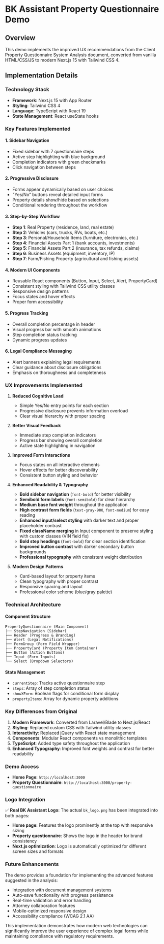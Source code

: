# BK Assistant Property Questionnaire Demo

## Overview

This demo implements the improved UX recommendations from the Client Property Questionnaire System Analysis document, converted from vanilla HTML/CSS/JS to modern Next.js 15 with Tailwind CSS 4.

## Implementation Details

### Technology Stack
- **Framework**: Next.js 15 with App Router
- **Styling**: Tailwind CSS 4
- **Language**: TypeScript with React 19
- **State Management**: React useState hooks

### Key Features Implemented

#### 1. **Sidebar Navigation**
- Fixed sidebar with 7 questionnaire steps
- Active step highlighting with blue background
- Completion indicators with green checkmarks
- Click navigation between steps

#### 2. **Progressive Disclosure**
- Forms appear dynamically based on user choices
- "Yes/No" buttons reveal detailed input forms
- Property details show/hide based on selections
- Conditional rendering throughout the workflow

#### 3. **Step-by-Step Workflow**
- **Step 1**: Real Property (residence, land, real estate)
- **Step 2**: Vehicles (cars, trucks, RVs, boats, etc.)
- **Step 3**: Personal/Household Items (furniture, electronics, etc.)
- **Step 4**: Financial Assets Part 1 (bank accounts, investments)
- **Step 5**: Financial Assets Part 2 (insurance, tax refunds, claims)
- **Step 6**: Business Assets (equipment, inventory, IP)
- **Step 7**: Farm/Fishing Property (agricultural and fishing assets)

#### 4. **Modern UI Components**
- Reusable React components (Button, Input, Select, Alert, PropertyCard)
- Consistent styling with Tailwind CSS utility classes
- Responsive design patterns
- Focus states and hover effects
- Proper form accessibility

#### 5. **Progress Tracking**
- Overall completion percentage in header
- Visual progress bar with smooth animations
- Step completion status tracking
- Dynamic progress updates

#### 6. **Legal Compliance Messaging**
- Alert banners explaining legal requirements
- Clear guidance about disclosure obligations
- Emphasis on thoroughness and completeness

### UX Improvements Implemented

1. **Reduced Cognitive Load**
   - Simple Yes/No entry points for each section
   - Progressive disclosure prevents information overload
   - Clear visual hierarchy with proper spacing

2. **Better Visual Feedback**
   - Immediate step completion indicators
   - Progress bar showing overall completion
   - Active state highlighting in navigation

3. **Improved Form Interactions**
   - Focus states on all interactive elements
   - Hover effects for better discoverability
   - Consistent button styling and behavior

4. **Enhanced Readability & Typography**
   - **Bold sidebar navigation** (`font-bold`) for better visibility
   - **Semibold form labels** (`font-semibold`) for clear hierarchy  
   - **Medium base font weight** throughout the application
   - **High contrast form fields** (`text-gray-900`, `font-medium`) for easy reading
   - **Enhanced input/select styling** with darker text and proper placeholder contrast
   - **Fixed className merging** in Input component to preserve styling with custom classes (VIN field fix)
   - **Bold step headings** (`font-bold`) for clear section identification
   - **Improved button contrast** with darker secondary button backgrounds
   - **Professional typography** with consistent weight distribution

5. **Modern Design Patterns**
   - Card-based layout for property items
   - Clean typography with proper contrast
   - Responsive spacing and layout
   - Professional color scheme (blue/gray palette)

### Technical Architecture

#### Component Structure
```
PropertyQuestionnaire (Main Component)
├── StepNavigation (Sidebar)
├── Header (Progress & Branding)
├── Alert (Legal Notifications)
├── FormGroup (Form Field Wrapper)
├── PropertyCard (Property Item Container)
├── Button (Action Buttons)
├── Input (Form Inputs)
└── Select (Dropdown Selectors)
```

#### State Management
- `currentStep`: Tracks active questionnaire step
- `steps`: Array of step completion status
- `showXForm`: Boolean flags for conditional form display
- `propertyItems`: Array for dynamic property additions

### Key Differences from Original

1. **Modern Framework**: Converted from Laravel/Blade to Next.js/React
2. **Styling**: Replaced custom CSS with Tailwind utility classes
3. **Interactivity**: Replaced jQuery with React state management
4. **Components**: Modular React components vs monolithic templates
5. **TypeScript**: Added type safety throughout the application
6. **Enhanced Typography**: Improved font weights and contrast for better readability

### Demo Access

- **Home Page**: `http://localhost:3000`
- **Property Questionnaire**: `http://localhost:3000/property-questionnaire`

### Logo Integration

✅ **Real BK Assistant Logo**: The actual `bk_logo.png` has been integrated into both pages:
- **Home page**: Features the logo prominently at the top with responsive sizing
- **Property questionnaire**: Shows the logo in the header for brand consistency
- **Next.js optimization**: Logo is automatically optimized for different screen sizes and formats

### Future Enhancements

The demo provides a foundation for implementing the advanced features suggested in the analysis:
- Integration with document management systems
- Auto-save functionality with progress persistence
- Real-time validation and error handling
- Attorney collaboration features
- Mobile-optimized responsive design
- Accessibility compliance (WCAG 2.1 AA)

This implementation demonstrates how modern web technologies can significantly improve the user experience of complex legal forms while maintaining compliance with regulatory requirements. 